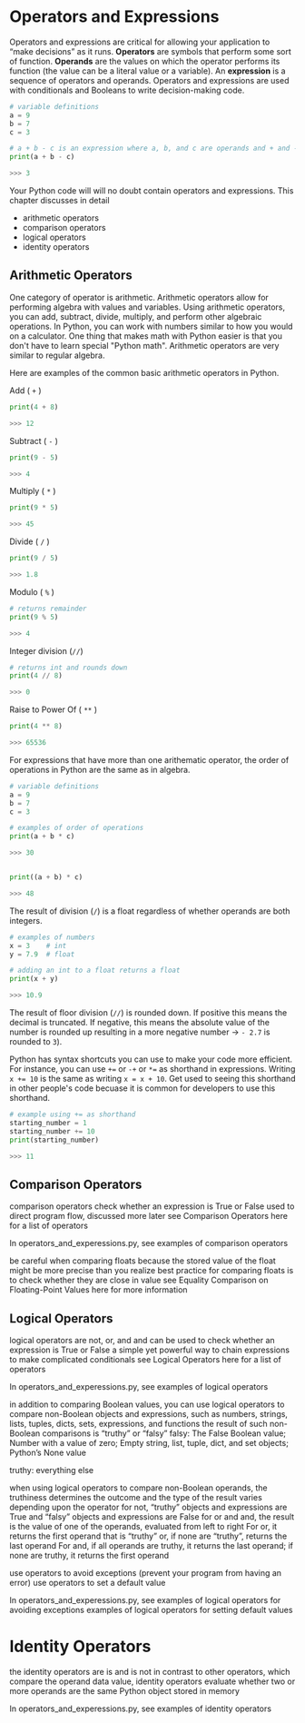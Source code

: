# Operators and Expressions

Operators and expressions are critical for allowing your application to “make decisions” as it runs. **Operators** are symbols that perform some sort of function. **Operands** are the values on which the operator performs its function (the value can be a literal value or a variable). An **expression** is a sequence of operators and operands. Operators and expressions are used with conditionals and Booleans to write decision-making code.


```python
# variable definitions
a = 9
b = 7
c = 3 

# a + b - c is an expression where a, b, and c are operands and + and - are the operators
print(a + b - c) 

>>> 3
```

Your Python code will will no doubt contain operators and expressions. This chapter discusses in detail 

- arithmetic operators   
- comparison operators  
- logical operators  
- identity operators  

## Arithmetic Operators

One category of operator is arithmetic. Arithmetic operators allow for performing algebra with values and variables. Using arithmetic operators, you can add, subtract, divide, multiply, and perform other algebraic operations. In Python, you can work with numbers similar to how you would on a calculator. One thing that makes math with Python easier is that you don't have to learn special "Python math". Arithmetic operators are very similar to regular algebra. 

Here are examples of the common basic arithmetic operators in Python.

Add ( `+` )
```python
print(4 + 8)

>>> 12
```

Subtract ( `-` )
```python
print(9 - 5)

>>> 4
```

Multiply ( `*` )
```python
print(9 * 5)

>>> 45
```

Divide ( `/` )
```python
print(9 / 5)

>>> 1.8
```

Modulo ( `%` ) 
```python
# returns remainder
print(9 % 5)

>>> 4
```

Integer division (`//`)
```python
# returns int and rounds down
print(4 // 8) 

>>> 0
```

Raise to Power Of ( `**` )
```python
print(4 ** 8)

>>> 65536
```

For expressions that have more than one arithematic operator, the order of operations in Python are the same as in algebra. 

```python
# variable definitions
a = 9
b = 7
c = 3 

# examples of order of operations
print(a + b * c)

>>> 30


print((a + b) * c)

>>> 48
```

The result of division (`/`) is a float regardless of whether operands are both integers.  

```python
# examples of numbers
x = 3    # int
y = 7.9  # float

# adding an int to a float returns a float
print(x + y)

>>> 10.9
```

The result of floor division (`//`) is rounded down. If positive this means the decimal is truncated. If negative, this means the absolute value of the number is rounded up resulting in a more negative number → `- 2.7` is rounded to `3`).  

Python has syntax shortcuts you can use to make your code more efficient. For instance, you can use `+=` or `-+` or `*=` as shorthand in expressions. Writing `x += 10` is the same as writing `x = x + 10`. Get used to seeing this shorthand in other people's code becuase it is common for developers to use this shorthand.

```python
# example using += as shorthand
starting_number = 1
starting_number += 10
print(starting_number)

>>> 11
```

## Comparison Operators

comparison operators check whether an expression is True or False
used to direct program flow, discussed more later
see Comparison Operators here for a list of operators

In operators_and_experessions.py, see
examples of comparison operators

be careful when comparing floats because the stored value of the float might be more precise than you realize
best practice for comparing floats is to check whether they are close in value
see Equality Comparison on Floating-Point Values here for more information

## Logical Operators

logical operators are not, or, and and
can be used to check whether an expression is True or False
a simple yet powerful way to chain expressions to make complicated conditionals
see Logical Operators here for a list of operators

In operators_and_experessions.py, see
examples of logical operators

in addition to comparing Boolean values, you can use logical operators to compare non-Boolean objects and expressions, such as numbers, strings, lists, tuples, dicts, sets, expressions, and functions
the result of such non-Boolean comparisons is “truthy” or “falsy”
falsy:
The False Boolean value; Number with a value of zero; Empty string, list, tuple, dict, and set objects; Python’s None value

truthy: everything else

when using logical operators to compare non-Boolean operands, the truthiness determines the outcome and the type of the result varies depending upon the operator
for not, “truthy” objects and expressions are True and “falsy” objects and expressions are False
for or and and, the result is the value of one of the operands, evaluated from left to right
For or, it returns the first operand that is “truthy” or, if none are “truthy”, returns the last operand 
For and, if all operands are truthy, it returns the last operand; if none are truthy, it returns the first operand

use operators to avoid exceptions (prevent your program from having an error)
use operators to set a default value

In operators_and_experessions.py, see
examples of logical operators for avoiding exceptions
examples of logical operators for setting default values

# Identity Operators

the identity operators are is and is not 
in contrast to other operators, which compare the operand data value, identity operators evaluate whether two or more operands are the same Python object stored in memory

In operators_and_experessions.py, see
examples of identity operators



